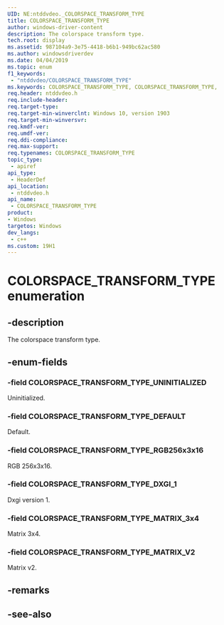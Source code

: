 ```yaml
---
UID: NE:ntddvdeo._COLORSPACE_TRANSFORM_TYPE
title: COLORSPACE_TRANSFORM_TYPE
author: windows-driver-content
description: The colorspace transform type.
tech.root: display
ms.assetid: 987104a9-3e75-4418-b6b1-949bc62ac580
ms.author: windowsdriverdev
ms.date: 04/04/2019
ms.topic: enum
f1_keywords:
 - "ntddvdeo/COLORSPACE_TRANSFORM_TYPE"
ms.keywords: COLORSPACE_TRANSFORM_TYPE, COLORSPACE_TRANSFORM_TYPE, 
req.header: ntddvdeo.h
req.include-header:
req.target-type:
req.target-min-winverclnt: Windows 10, version 1903
req.target-min-winversvr:
req.kmdf-ver:
req.umdf-ver:
req.ddi-compliance:
req.max-support:
req.typenames: COLORSPACE_TRANSFORM_TYPE
topic_type: 
 - apiref
api_type: 
 - HeaderDef
api_location: 
 - ntddvdeo.h
api_name: 
 - COLORSPACE_TRANSFORM_TYPE
product:
- Windows
targetos: Windows
dev_langs:
 - c++
ms.custom: 19H1
---
```


# COLORSPACE_TRANSFORM_TYPE enumeration

## -description

The colorspace transform type.

## -enum-fields

### -field COLORSPACE_TRANSFORM_TYPE_UNINITIALIZED

Uninitialized.

### -field COLORSPACE_TRANSFORM_TYPE_DEFAULT

Default.

### -field COLORSPACE_TRANSFORM_TYPE_RGB256x3x16

RGB 256x3x16.

### -field COLORSPACE_TRANSFORM_TYPE_DXGI_1

Dxgi version 1.

### -field COLORSPACE_TRANSFORM_TYPE_MATRIX_3x4

Matrix 3x4.

### -field COLORSPACE_TRANSFORM_TYPE_MATRIX_V2

Matrix v2.

## -remarks

## -see-also
